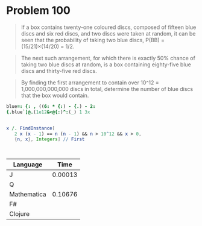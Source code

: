 # Problem 100

>If a box contains twenty-one coloured discs, composed of fifteen blue discs and six red discs, and two discs were taken at random, it can be seen that the probability of taking two blue discs, P(BB) = (15/21)×(14/20) = 1/2.

>The next such arrangement, for which there is exactly 50% chance of taking two blue discs at random, is a box containing eighty-five blue discs and thirty-five red discs.

>By finding the first arrangement to contain over 10^12 = 1,000,000,000,000 discs in total, determine the number of blue discs that the box would contain.

```J
blue=: {: , ((6: * {:) - {.) - 2: 
{.blue`]@.(1e12&<@{:)^:(_) 1 3x
```

```q

```

```Mathematica
x /. FindInstance[
   2 x (x - 1) == n (n - 1) && n > 10^12 && x > 0, 
   {n, x}, Integers] // First
```

```fsharp

```

```clojure

```

| Language    | Time     |
|-------------|----------|
| J           |  0.00013 |
| Q           |  |
| Mathematica |  0.10676 |
| F#          |  |
| Clojure     |  |
